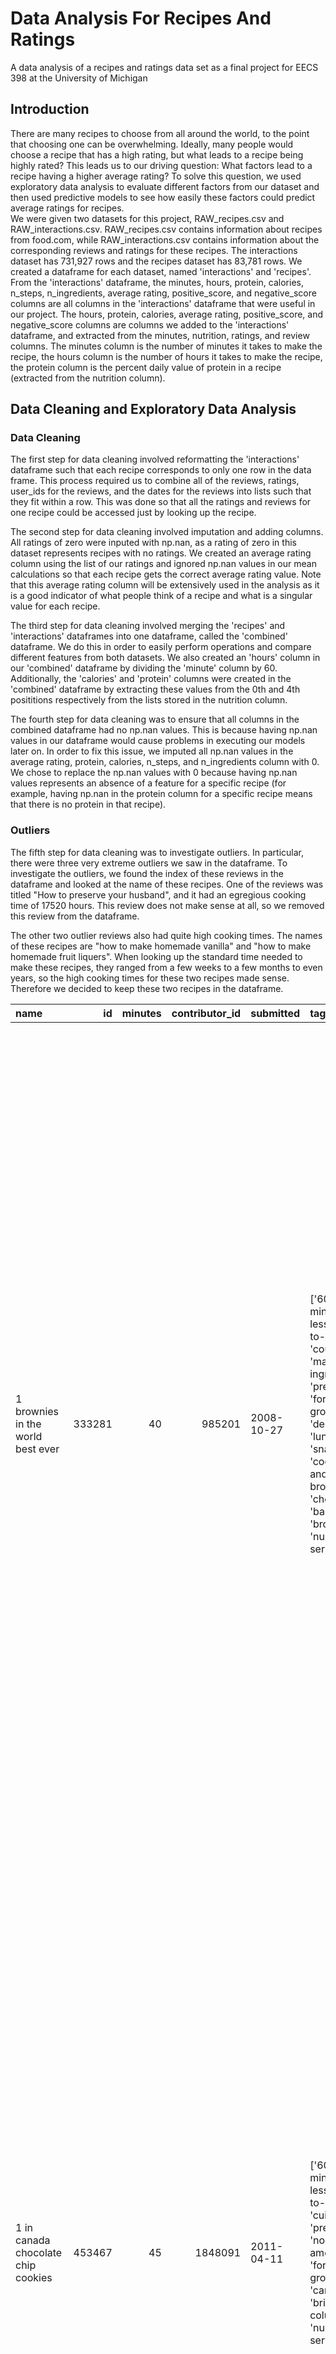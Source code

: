 # Data Analysis For Recipes And Ratings
A data analysis of a recipes and ratings data set as a final project for EECS 398 at the University of Michigan
 
## Introduction
There are many recipes to choose from all around the world, to the point that choosing one can be overwhelming. Ideally, many people would choose a recipe that has a high rating, but what leads to a recipe being highly rated? This leads us to our driving question: What factors lead to a recipe having a higher average rating? To solve this question, we used exploratory data analysis to evaluate different factors from our dataset and then used predictive models to see how easily these factors could predict average ratings for recipes.  
We were given two datasets for this project, RAW_recipes.csv and RAW_interactions.csv. RAW_recipes.csv contains information about recipes from food.com, while RAW_interactions.csv contains information about the corresponding reviews and ratings for these recipes. The interactions dataset has 731,927 rows and the recipes dataset has 83,781 rows. We created a dataframe for each dataset, named 'interactions' and 'recipes'. From the 'interactions' dataframe, the minutes, hours, protein, calories, n_steps, n_ingredients, average rating, positive_score, and negative_score columns are all columns in the 'interactions' dataframe that were useful in our project. The hours, protein, calories, average rating, positive_score, and negative_score columns are columns we added to the 'interactions' dataframe, and extracted from the minutes, nutrition, ratings, and review columns. The minutes column is the number of minutes it takes to make the recipe, the hours column is the number of hours it takes to make the recipe, the protein column is the percent daily value of protein in a recipe (extracted from the nutrition column).
 
## Data Cleaning and Exploratory Data Analysis
### Data Cleaning
The first step for data cleaning involved reformatting the 'interactions' dataframe such that each recipe corresponds to only one row in the data frame. This process required us to combine all of the reviews, ratings, user_ids for the reviews, and the dates for the reviews into lists such that they fit within a row. This was done so that all the ratings and reviews for one recipe could be accessed just by looking up the recipe. 
 
The second step for data cleaning involved imputation and adding columns. All ratings of zero were inputed with np.nan, as a rating of zero in this dataset represents recipes with no ratings. We created an average rating column using the list of our ratings and ignored np.nan values in our mean calculations so that each recipe gets the correct average rating value. Note that this average rating column will be extensively used in the analysis as it is a good indicator of what people think of a recipe and what is a singular value for each recipe.   
 
The third step for data cleaning involved merging the 'recipes' and 'interactions' dataframes into one dataframe, called the 'combined' dataframe. We do this in order to easily perform operations and compare different features from both datasets. We also created an 'hours' column in our 'combined' dataframe by dividing the 'minute' column by 60. Additionally, the 'calories' and 'protein' columns were created in the 'combined' dataframe by extracting these values from the 0th and 4th posititions respectively from the lists stored in the nutrition column.   
 
The fourth step for data cleaning was to ensure that all columns in the combined dataframe had no np.nan values. This is because having np.nan values in our dataframe would cause problems in executing our models later on. In order to fix this issue, we imputed all np.nan values in the average rating, protein, calories, n_steps, and n_ingredients column with 0. We chose to replace the np.nan values with 0 because having np.nan values represents an absence of a feature for a specific recipe (for example, having np.nan in the protein column for a specific recipe means that there is no protein in that recipe).
 
### Outliers
The fifth step for data cleaning was to investigate outliers. In particular, there were three very extreme outliers we saw in the dataframe. To investigate the outliers, we found the index of these reviews in the dataframe and looked at the name of these recipes. One of the reviews was titled "How to preserve your husband", and it had an egregious cooking time of 17520 hours. This review does not make sense at all, so we removed this review from the dataframe.  
 
The other two outlier reviews also had quite high cooking times. The names of these recipes are "how to make homemade vanilla" and "how to make homemade fruit liquers". When looking up the standard time needed to make these recipes, they ranged from a few weeks to a few months to even years, so the high cooking times for these two recipes made sense. Therefore we decided to keep these two recipes in the dataframe. 
 
| name                                 |     id |   minutes |   contributor_id | submitted   | tags                                                                                                                                                                                                                                                                                               | nutrition                                     |   n_steps | steps                                                                                                                                                                                                                                                                                                                                                                                                                                                                                                                                                                                                                                                                                                                                                                                                                                                                                                                                                                                                                                                                                                                                                                                                                                                                                                                                                                               | description                                                                                                                                                                                                                                                                                                                                                                       | ingredients                                                                                                                                                                                                                             |   n_ingredients |   recipe_id | review                                                                                                                                                                                                                                                                                                                                                                                                                                                                                                                                                                                                                                                                                                                                                                                                                                                                                                                                                                                                                                                                                                                                             | rating               | user_id                          | date                                                     |   avg_rating |    hours |   calories |   protein | combined_reviews                                                                                                                                                                                                                                                                                                                                                                                                                                                                                                                                                                                                                                                                                                                                                                                                                       |   positive_score |   negative_score |
|:-------------------------------------|-------:|----------:|-----------------:|:------------|:---------------------------------------------------------------------------------------------------------------------------------------------------------------------------------------------------------------------------------------------------------------------------------------------------|:----------------------------------------------|----------:|:------------------------------------------------------------------------------------------------------------------------------------------------------------------------------------------------------------------------------------------------------------------------------------------------------------------------------------------------------------------------------------------------------------------------------------------------------------------------------------------------------------------------------------------------------------------------------------------------------------------------------------------------------------------------------------------------------------------------------------------------------------------------------------------------------------------------------------------------------------------------------------------------------------------------------------------------------------------------------------------------------------------------------------------------------------------------------------------------------------------------------------------------------------------------------------------------------------------------------------------------------------------------------------------------------------------------------------------------------------------------------------|:----------------------------------------------------------------------------------------------------------------------------------------------------------------------------------------------------------------------------------------------------------------------------------------------------------------------------------------------------------------------------------|:----------------------------------------------------------------------------------------------------------------------------------------------------------------------------------------------------------------------------------------|----------------:|------------:|:---------------------------------------------------------------------------------------------------------------------------------------------------------------------------------------------------------------------------------------------------------------------------------------------------------------------------------------------------------------------------------------------------------------------------------------------------------------------------------------------------------------------------------------------------------------------------------------------------------------------------------------------------------------------------------------------------------------------------------------------------------------------------------------------------------------------------------------------------------------------------------------------------------------------------------------------------------------------------------------------------------------------------------------------------------------------------------------------------------------------------------------------------|:---------------------|:---------------------------------|:---------------------------------------------------------|-------------:|---------:|-----------:|----------:|:---------------------------------------------------------------------------------------------------------------------------------------------------------------------------------------------------------------------------------------------------------------------------------------------------------------------------------------------------------------------------------------------------------------------------------------------------------------------------------------------------------------------------------------------------------------------------------------------------------------------------------------------------------------------------------------------------------------------------------------------------------------------------------------------------------------------------------------|-----------------:|-----------------:|
| 1 brownies in the world    best ever | 333281 |        40 |           985201 | 2008-10-27  | ['60-minutes-or-less', 'time-to-make', 'course', 'main-ingredient', 'preparation', 'for-large-groups', 'desserts', 'lunch', 'snacks', 'cookies-and-brownies', 'chocolate', 'bar-cookies', 'brownies', 'number-of-servings']                                                                        | [138.4, 10.0, 50.0, 3.0, 3.0, 19.0, 6.0]      |        10 | ['heat the oven to 350f and arrange the rack in the middle', 'line an 8-by-8-inch glass baking dish with aluminum foil', 'combine chocolate and butter in a medium saucepan and cook over medium-low heat , stirring frequently , until evenly melted', 'remove from heat and let cool to room temperature', 'combine eggs , sugar , cocoa powder , vanilla extract , espresso , and salt in a large bowl and briefly stir until just evenly incorporated', 'add cooled chocolate and mix until uniform in color', 'add flour and stir until just incorporated', 'transfer batter to the prepared baking dish', 'bake until a tester inserted in the center of the brownies comes out clean , about 25 to 30 minutes', 'remove from the oven and cool completely before cutting']                                                                                                                                                                                                                                                                                                                                                                                                                                                                                                                                                                                                   | these are the most; chocolatey, moist, rich, dense, fudgy, delicious brownies that you'll ever make.....sereiously! there's no doubt that these will be your fav brownies ever for you can add things to them or make them plain.....either way they're pure heaven!                                                                                                              | ['bittersweet chocolate', 'unsalted butter', 'eggs', 'granulated sugar', 'unsweetened cocoa powder', 'vanilla extract', 'brewed espresso', 'kosher salt', 'all-purpose flour']                                                          |               9 |      333281 | ['These were pretty good, but took forever to bake.  I would send it ended up being almost an hour!  Even then, the brownies stuck to the foil, and were on the overly moist side and not easy to cut.  They did taste quite rich, though!  Made for My 3 Chefs.']                                                                                                                                                                                                                                                                                                                                                                                                                                                                                                                                                                                                                                                                                                                                                                                                                                                                                 | [4.0]                | [386585]                         | ['2008-11-19']                                           |            4 | 0.666667 |      138.4 |         3 | These were pretty good, but took forever to bake.  I would send it ended up being almost an hour!  Even then, the brownies stuck to the foil, and were on the overly moist side and not easy to cut.  They did taste quite rich, though!  Made for My 3 Chefs.                                                                                                                                                                                                                                                                                                                                                                                                                                                                                                                                                                         |        0         |         0.264255 |
| 1 in canada chocolate chip cookies   | 453467 |        45 |          1848091 | 2011-04-11  | ['60-minutes-or-less', 'time-to-make', 'cuisine', 'preparation', 'north-american', 'for-large-groups', 'canadian', 'british-columbian', 'number-of-servings']                                                                                                                                      | [595.1, 46.0, 211.0, 22.0, 13.0, 51.0, 26.0]  |        12 | ['pre-heat oven the 350 degrees f', 'in a mixing bowl , sift together the flours and baking powder', 'set aside', 'in another mixing bowl , blend together the sugars , margarine , and salt until light and fluffy', 'add the eggs , water , and vanilla to the margarine / sugar mixture and mix together until well combined', 'add in the flour mixture to the wet ingredients and blend until combined', 'scrape down the sides of the bowl and add the chocolate chips', 'mix until combined', 'scrape down the sides to the bowl again', 'using an ice cream scoop , scoop evenly rounded balls of dough and place of cookie sheet about 1 - 2 inches apart to allow for spreading during baking', 'bake for 10 - 15 minutes or until golden brown on the outside and soft & chewy in the center', 'serve hot and enjoy !']                                                                                                                                                                                                                                                                                                                                                                                                                                                                                                                                                  | this is the recipe that we use at my school cafeteria for chocolate chip cookies. they must be the best chocolate chip cookies i have ever had! if you don't have margarine or don't like it, then just use butter (softened) instead.                                                                                                                                            | ['white sugar', 'brown sugar', 'salt', 'margarine', 'eggs', 'vanilla', 'water', 'all-purpose flour', 'whole wheat flour', 'baking soda', 'chocolate chips']                                                                             |              11 |      453467 | ['Originally I was gonna cut the recipe in half (just the 2 of us here), but then we had a park-wide yard sale, & I made the whole batch & used them as enticements for potential buyers ~ what the hey, a free cookie as delicious as these are, definitely works its magic! Will be making these again, for sure! Thanks for posting the recipe!']                                                                                                                                                                                                                                                                                                                                                                                                                                                                                                                                                                                                                                                                                                                                                                                               | [5.0]                | [424680]                         | ['2012-01-26']                                           |            5 | 0.75     |      595.1 |        13 | Originally I was gonna cut the recipe in half (just the 2 of us here), but then we had a park-wide yard sale, & I made the whole batch & used them as enticements for potential buyers ~ what the hey, a free cookie as delicious as these are, definitely works its magic! Will be making these again, for sure! Thanks for posting the recipe!                                                                                                                                                                                                                                                                                                                                                                                                                                                                                       |        0.0860945 |         0        |
| 412 broccoli casserole               | 306168 |        40 |            50969 | 2008-05-30  | ['60-minutes-or-less', 'time-to-make', 'course', 'main-ingredient', 'preparation', 'side-dishes', 'vegetables', 'easy', 'beginner-cook', 'broccoli']                                                                                                                                               | [194.8, 20.0, 6.0, 32.0, 22.0, 36.0, 3.0]     |         6 | ['preheat oven to 350 degrees', 'spray a 2 quart baking dish with cooking spray , set aside', 'in a large bowl mix together broccoli , soup , one cup of cheese , garlic powder , pepper , salt , milk , 1 cup of french onions , and soy sauce', 'pour into baking dish , sprinkle remaining cheese over top', 'bake for 25 minutes or until cheese is lightly browned', 'sprinkle with rest of french fried onions and bake until onions are browned and cheese is bubbly , about 10 more minutes']                                                                                                                                                                                                                                                                                                                                                                                                                                                                                                                                                                                                                                                                                                                                                                                                                                                                               | since there are already 411 recipes for broccoli casserole posted to "zaar" ,i decided to call this one  #412 broccoli casserole.i don't think there are any like this one in the database. i based this one on the famous "green bean casserole" from campbell's soup. but i think mine is better since i don't like cream of mushroom soup.submitted to "zaar" on may 28th,2008 | ['frozen broccoli cuts', 'cream of chicken soup', 'sharp cheddar cheese', 'garlic powder', 'ground black pepper', 'salt', 'milk', 'soy sauce', 'french-fried onions']                                                                   |               9 |      306168 | ["This was one of the best broccoli casseroles that I have ever made.  I made my own chicken soup for this recipe. I was a bit worried about the tsp of soy sauce but it gave the casserole the best flavor. YUM!  \nThe photos you took (shapeweaver) inspired me to make this recipe and it actually does look just like them when it comes out of the oven.  \nThanks so much for sharing your recipe shapeweaver. It was wonderful!  Going into my family's favorite Zaar cookbook :)", "I made this for my son's first birthday party this weekend. Our guests INHALED it! Everyone kept saying how delicious it was. I was I could have gotten to try it.", 'Loved this.  Be sure to completely thaw the broccoli.  I didn&#039;t and it didn&#039;t get done in time specified.  Just cooked it a little longer though and it was perfect.  Thanks Chef.', '5 stars from my husband and son, my toughest critics. I used a 10-oz bag of chopped broccoli and a 10-oz bag of flowerettes which gave it more texture. Very good flavor and the smell while cooking was great. The sauce held it together without overwhelming the broccoli.'] | [5.0, 5.0, 5.0, 5.0] | [29782, 1196280, 768828, 520830] | ['2008-12-31', '2009-04-13', '2013-08-02', '2017-10-17'] |            5 | 0.666667 |      194.8 |        22 | This was one of the best broccoli casseroles that I have ever made.  I made my own chicken soup for this recipe. I was a bit worried about the tsp of soy sauce but it gave the casserole the best flavor. YUM!                                                                                                                                                                                                                                                                                                                                                                                                                                                                                                                                                                                                                        |        0.25759   |         0        |
|                                      |        |           |                  |             |                                                                                                                                                                                                                                                                                                    |                                               |           |                                                                                                                                                                                                                                                                                                                                                                                                                                                                                                                                                                                                                                                                                                                                                                                                                                                                                                                                                                                                                                                                                                                                                                                                                                                                                                                                                                                     |                                                                                                                                                                                                                                                                                                                                                                                   |                                                                                                                                                                                                                                         |                 |             |                                                                                                                                                                                                                                                                                                                                                                                                                                                                                                                                                                                                                                                                                                                                                                                                                                                                                                                                                                                                                                                                                                                                                    |                      |                                  |                                                          |              |          |            |           | The photos you took (shapeweaver) inspired me to make this recipe and it actually does look just like them when it comes out of the oven.                                                                                                                                                                                                                                                                                                                                                                                                                                                                                                                                                                                                                                                                                              |                  |                  |
|                                      |        |           |                  |             |                                                                                                                                                                                                                                                                                                    |                                               |           |                                                                                                                                                                                                                                                                                                                                                                                                                                                                                                                                                                                                                                                                                                                                                                                                                                                                                                                                                                                                                                                                                                                                                                                                                                                                                                                                                                                     |                                                                                                                                                                                                                                                                                                                                                                                   |                                                                                                                                                                                                                                         |                 |             |                                                                                                                                                                                                                                                                                                                                                                                                                                                                                                                                                                                                                                                                                                                                                                                                                                                                                                                                                                                                                                                                                                                                                    |                      |                                  |                                                          |              |          |            |           | Thanks so much for sharing your recipe shapeweaver. It was wonderful!  Going into my family's favorite Zaar cookbook :) I made this for my son's first birthday party this weekend. Our guests INHALED it! Everyone kept saying how delicious it was. I was I could have gotten to try it. Loved this.  Be sure to completely thaw the broccoli.  I didn&#039;t and it didn&#039;t get done in time specified.  Just cooked it a little longer though and it was perfect.  Thanks Chef. 5 stars from my husband and son, my toughest critics. I used a 10-oz bag of chopped broccoli and a 10-oz bag of flowerettes which gave it more texture. Very good flavor and the smell while cooking was great. The sauce held it together without overwhelming the broccoli.                                                                  |                  |                  |
| millionaire pound cake               | 286009 |       120 |           461724 | 2008-02-12  | ['time-to-make', 'course', 'cuisine', 'preparation', 'occasion', 'north-american', 'desserts', 'american', 'southern-united-states', 'dinner-party', 'holiday-event', 'cakes', 'dietary', 'christmas', 'thanksgiving', 'low-sodium', 'low-in-something', 'taste-mood', 'sweet', '4-hours-or-less'] | [878.3, 63.0, 326.0, 13.0, 20.0, 123.0, 39.0] |         7 | ['freheat the oven to 300 degrees', 'grease a 10-inch tube pan with butter , dust the bottom and sides with flour , and set aside', 'in a large mixing bowl , cream the butter and sugar with an electric mixer and add the eggs one at a time , beating after each addition', 'alternately add the flour and milk , stirring till the batter is smooth', 'add the two extracts and stir till well blended', 'scrape the batter into the prepared pan and bake till a cake tester or knife blade inserted in the center comes out clean , about 1 1 / 2 hours', 'cool the cake in the pan on a rack for 5 minutes , then turn it out on the rack to cool completely']                                                                                                                                                                                                                                                                                                                                                                                                                                                                                                                                                                                                                                                                                                               | why a millionaire pound cake?  because it's super rich!  this scrumptious cake is the pride of an elderly belle from jackson, mississippi.  the recipe comes from "the glory of southern cooking" by james villas.                                                                                                                                                                | ['butter', 'sugar', 'eggs', 'all-purpose flour', 'whole milk', 'pure vanilla extract', 'almond extract']                                                                                                                                |               7 |      286009 | ["don't let the calories and fat grams scare you off. This is a wonderful recipe and is perfect for the summer cook-out topped with fresh berries! It will make you proud. This is meant to be shared!"]                                                                                                                                                                                                                                                                                                                                                                                                                                                                                                                                                                                                                                                                                                                                                                                                                                                                                                                                           | [5.0]                | [813055]                         | ['2008-04-09']                                           |            5 | 2        |      878.3 |        20 | don't let the calories and fat grams scare you off. This is a wonderful recipe and is perfect for the summer cook-out topped with fresh berries! It will make you proud. This is meant to be shared!                                                                                                                                                                                                                                                                                                                                                                                                                                                                                                                                                                                                                                   |        0.236496  |         0        |
| 2000 meatloaf                        | 475785 |        90 |          2202916 | 2012-03-06  | ['time-to-make', 'course', 'main-ingredient', 'preparation', 'main-dish', 'potatoes', 'vegetables', '4-hours-or-less', 'meatloaf', 'simply-potatoes2']                                                                                                                                             | [267.0, 30.0, 12.0, 12.0, 29.0, 48.0, 2.0]    |        17 | ['pan fry bacon , and set aside on a paper towel to absorb excess grease', 'mince yellow onion , red bell pepper , and add to your mixing bowl', 'chop garlic and set aside', 'put 1tbsp olive oil into a saut pan , along with chopped garlic , teaspoons white pepper and a pinch of kosher salt', 'bring to a medium heat to sweat your garlic', 'preheat oven to 350f', 'coarsely chop your baby spinach add to your heated pan , stir frequently for approximately 5 min to wilt', 'add your spinach to the mixing bowl', 'chop your now cooled bacon , and add it to the mixing bowl', 'add your meatloaf mix to the bowl , with one egg and mix till thoroughly combined', 'add your goat cheese , one egg , 1 / 8 tsp white pepper and 1 / 8 tsp of kosher salt and mix till thoroughly combined', 'transfer to a 9x5 meatloaf pan , and cook for 60 min or until the internal temperature is at least 160f', 'let stand for 5min', 'melt 1tbsp unsalted butter into a frying pan , and cook up to three eggs at a time', 'crack each egg into a separate dish , in order to prevent egg shells from reaching the pan , then add salt and pepper to taste', 'wait until the egg whites are firm looking , but slightly runny on top before flipping your eggs', 'after flipping , wait 10~20 seconds before removing each egg and placing it over your slices of meatloaf'] | ready, set, cook! special edition contest entry: a mediterranean flavor inspired meatloaf dish. featuring: simply potatoes - shredded hash browns, egg, bacon, spinach, red bell pepper, and goat cheese.                                                                                                                                                                         | ['meatloaf mixture', 'unsmoked bacon', 'goat cheese', 'unsalted butter', 'eggs', 'baby spinach', 'yellow onion', 'red bell pepper', 'simply potatoes shredded hash browns', 'fresh garlic', 'kosher salt', 'white pepper', 'olive oil'] |              13 |      475785 | ['Delicious!!!!! -- the goat cheese made the difference.  My new favorite meatloaf.', "What a fabulous recipe. I have a lot of friends who either love to cook, are cookbook authors, are on TV with a cooking show, or who have been featured on cooking shows, so I know a thing or two about cooking. I know, for instance that cooking offers up a continual stream of adventures that do not require a passport or long airline layovers. Cooking is creative, expressive and comforting. A form of open eyed meditation lifting one beyond the commonplace. I'm a vegetarian, but I love to visit other recipes for inspiration so that I can use them by adapting the meat ingredients and therefore adopting them into my favorite recipe file.  All thumbs up for this recipe by an obviously gifted, dedicated and creative cook!"]                                                                                                                                                                                                                                                                                                      | [5.0, 5.0]           | [2204364, 2216720]               | ['2012-03-07', '2012-03-21']                             |            5 | 1.5      |      267   |        29 | Delicious!!!!! -- the goat cheese made the difference.  My new favorite meatloaf. What a fabulous recipe. I have a lot of friends who either love to cook, are cookbook authors, are on TV with a cooking show, or who have been featured on cooking shows, so I know a thing or two about cooking. I know, for instance that cooking offers up a continual stream of adventures that do not require a passport or long airline layovers. Cooking is creative, expressive and comforting. A form of open eyed meditation lifting one beyond the commonplace. I'm a vegetarian, but I love to visit other recipes for inspiration so that I can use them by adapting the meat ingredients and therefore adopting them into my favorite recipe file.  All thumbs up for this recipe by an obviously gifted, dedicated and creative cook! |        0.0839633 |         0        |  
 
### Univariate Plot Analyses
#### Univariate Analysis Plot 1: Average Ratings Distribution  
We used a histogram to showcase the average ratings distribution. From this distrubtion, we can see that most of the recipes have an average rating of 5 stars. Note that we use average ratings here since ratings are given as a list as there are multiple ratings per recipe. Because the distribution shows that most recipes receive an average rating of 5, recipes with slightly lower average ratings are more significant than we would think.

<iframe
src="assets/avg_rating_univariate.html"
width="800"
height="600"
frameborder="0"
></iframe>  
  
#### Univariate Analysis Plot 2: Cooking Time in Hours   
We restricted the range of the hours column when plotting this box plot so that we can clearly see the boxplot. When originally plotting the boxplot without restricting the hours column, the median and quartiles were not visible due to the extremely large scaling on the x axis for hours due to the outliers present. Something important to note about this boxplot is that although the median cooking time in hours is 0.583 hours, there are many outliers that are far about 2 hours. This suggests that there are many recipies that have a long cooking time. 

<iframe
src="assets/cooking_hours_univariate.html"
width="800"
height="600"
frameborder="0"
></iframe> 

#### Univariate Analysis Plot 3: Calories   
We restricted the range of the calories column when plotting this box plot so that we can clearly see the boxplot. When originally plotting the boxplot without restricting the calories column, the median and quartiles were not visible due to the extremely large scaling on the x axis for calories due to the outliers present. This boxplot has a median of 304.6 calories, but there are many outliers that are above 1,000 calories. This makes sense because we do not know the serving sizes of the recipes and because many recipes vary by a very small number of calories.

<iframe
src="assets/calories_univariate.html"
width="800"
height="600"
frameborder="0"
></iframe>  

#### Univariate Analysis Plot 4: Protein 
We restricted the range of the protein column when plotting this box plot so that we can clearly see the boxplot. When originally plotting the boxplot without restricting the protein column, the median and quartiles were not visible due to the extremely large scaling on the x axis for protein due to the outliers present. The median value for protein is 18% daily value. Again, there are many outliers that surpass 100% daily value for protein, but this could be because many recipes could have a very high serving size.

<iframe
src="assets/protein_univariate.html"
width="800"
height="600"
frameborder="0"
></iframe>  

#### Bivariate Plot 1: Number of Steps vs Average Rating  
For this first bivariate plot, we took a look at the relation between the number of steps in a recipe and the average rating. From the plot, we can see that higher step ratings tend to be on the extreme ends of the rating distribution, either a 5 or a 2 whereas recipes with an average or low number of steps tend to have a more average-to-high rating (between 3 to 5 usually).  
 
<iframe
src="assets/n_steps_vs_avg_rating.html"
width="800"
height="600"
frameborder="0"
></iframe>   

#### Bivariate Plot 2: Number of Ingredients vs Average Rating  
For the second bivariate plot, we took a look at the relation between the number of ingredients in a recipe and the average rating. From the plot, we can see that the number of ingredients doesn't seem to play a large role in determining the average rating of a recipe as the ratings are fairly equally scattered across all numbers of ingredients.  
 
<iframe
src="assets/n_ingredients_vs_avg_rating.html"
width="800"
height="600"
frameborder="0"
></iframe> 
 
### Interesting Aggregates  
We grouped our dataframe by the number of steps in a recipe and then got the statistics for each column (excluding n_steps as this is what we grouped by) in the combined dataframe using the .describe() function.
 
Using this groupby object, we extracted the cooking time (in minutes) for each recipe and calculated the mean cooking time (in minutes) to complete each recipe. As expected, the general trend was that an increase in the number of steps led to an increase in mean cooking time. It is interesting to note that recipes with 93 steps seem to deviate significantly from the trend, as the mean cooking time drops to 360 minutes from a previous mean time of 1530 minutes for 88 step recipes.  
 
We also used this groupby object to extract the number of ingredients for each recipe and calculated the mean number of steps needed to complete these recipes. As expected, the general trend was that an increase in steps lead to an increase in the mean number of ingredients for a recipe.
 

|   n_steps |   ('id', 'count') |   ('id', 'mean') |   ('id', 'std') |   ('id', 'min') |   ('id', '25%') |   ('id', '50%') |   ('id', '75%') |   ('id', 'max') |   ('minutes', 'count') |   ('minutes', 'mean') |   ('minutes', 'std') |   ('minutes', 'min') |   ('minutes', '25%') |   ('minutes', '50%') |   ('minutes', '75%') |   ('minutes', 'max') |   ('contributor_id', 'count') |   ('contributor_id', 'mean') |   ('contributor_id', 'std') |   ('contributor_id', 'min') |   ('contributor_id', '25%') |   ('contributor_id', '50%') |   ('contributor_id', '75%') |   ('contributor_id', 'max') |   ('n_ingredients', 'count') |   ('n_ingredients', 'mean') |   ('n_ingredients', 'std') |   ('n_ingredients', 'min') |   ('n_ingredients', '25%') |   ('n_ingredients', '50%') |   ('n_ingredients', '75%') |   ('n_ingredients', 'max') |   ('recipe_id', 'count') |   ('recipe_id', 'mean') |   ('recipe_id', 'std') |   ('recipe_id', 'min') |   ('recipe_id', '25%') |   ('recipe_id', '50%') |   ('recipe_id', '75%') |   ('recipe_id', 'max') |   ('avg_rating', 'count') |   ('avg_rating', 'mean') |   ('avg_rating', 'std') |   ('avg_rating', 'min') |   ('avg_rating', '25%') |   ('avg_rating', '50%') |   ('avg_rating', '75%') |   ('avg_rating', 'max') |   ('hours', 'count') |   ('hours', 'mean') |   ('hours', 'std') |   ('hours', 'min') |   ('hours', '25%') |   ('hours', '50%') |   ('hours', '75%') |   ('hours', 'max') |   ('calories', 'count') |   ('calories', 'mean') |   ('calories', 'std') |   ('calories', 'min') |   ('calories', '25%') |   ('calories', '50%') |   ('calories', '75%') |   ('calories', 'max') |   ('protein', 'count') |   ('protein', 'mean') |   ('protein', 'std') |   ('protein', 'min') |   ('protein', '25%') |   ('protein', '50%') |   ('protein', '75%') |   ('protein', 'max') |   ('positive_score', 'count') |   ('positive_score', 'mean') |   ('positive_score', 'std') |   ('positive_score', 'min') |   ('positive_score', '25%') |   ('positive_score', '50%') |   ('positive_score', '75%') |   ('positive_score', 'max') |   ('negative_score', 'count') |   ('negative_score', 'mean') |   ('negative_score', 'std') |   ('negative_score', 'min') |   ('negative_score', '25%') |   ('negative_score', '50%') |   ('negative_score', '75%') |   ('negative_score', 'max') |
|----------:|------------------:|-----------------:|----------------:|----------------:|----------------:|----------------:|----------------:|----------------:|-----------------------:|----------------------:|---------------------:|---------------------:|---------------------:|---------------------:|---------------------:|---------------------:|------------------------------:|-----------------------------:|----------------------------:|----------------------------:|----------------------------:|----------------------------:|----------------------------:|----------------------------:|-----------------------------:|----------------------------:|---------------------------:|---------------------------:|---------------------------:|---------------------------:|---------------------------:|---------------------------:|-------------------------:|------------------------:|-----------------------:|-----------------------:|-----------------------:|-----------------------:|-----------------------:|-----------------------:|--------------------------:|-------------------------:|------------------------:|------------------------:|------------------------:|------------------------:|------------------------:|------------------------:|---------------------:|--------------------:|-------------------:|-------------------:|-------------------:|-------------------:|-------------------:|-------------------:|------------------------:|-----------------------:|----------------------:|----------------------:|----------------------:|----------------------:|----------------------:|----------------------:|-----------------------:|----------------------:|---------------------:|---------------------:|---------------------:|---------------------:|---------------------:|---------------------:|------------------------------:|-----------------------------:|----------------------------:|----------------------------:|----------------------------:|----------------------------:|----------------------------:|----------------------------:|------------------------------:|-----------------------------:|----------------------------:|----------------------------:|----------------------------:|----------------------------:|----------------------------:|----------------------------:|
|         1 |              1109 |           376349 |         68657.5 |          275046 |          315130 |          369056 |          432813 |          514390 |                   1109 |               31.9098 |              256.251 |                    0 |                    5 |                    5 |                   10 |                 7440 |                          1109 |                  8.70611e+06 |                 1.20634e+08 |                        4740 |                      283251 |                      457690 |                      792313 |                 1.80183e+09 |                         1109 |                     5.6862  |                    2.54505 |                          2 |                          4 |                          5 |                          7 |                         17 |                     1109 |                  376349 |                68657.5 |                 275046 |                 315130 |                 369056 |                 432813 |                 514390 |                      1109 |                  4.54335 |                0.915947 |                       0 |                 4.33333 |                       5 |                       5 |                       5 |                 1109 |            0.53183  |            4.27086 |          0         |          0.0833333 |          0.0833333 |           0.166667 |            124     |                    1109 |                285.133 |               408.772 |                   0.1 |                83.4   |                161.4  |                315.4  |                4541.2 |                   1109 |               13.0821 |              25.6846 |                    0 |                    0 |                    4 |                   15 |                  283 |                          1109 |                     0.10621  |                    0.098294 |                           0 |                   0         |                   0.0938007 |                    0.165182 |                     0.61132 |                          1109 |                   0.00861386 |                   0.0362244 |                           0 |                           0 |                           0 |                           0 |                    0.368017 |
|         2 |              2627 |           377218 |         69086.6 |          275144 |          314562 |          371571 |          429742 |          536728 |                   2627 |               36.9494 |              156.532 |                    1 |                    5 |                    7 |                   15 |                 4335 |                          2627 |                  7.78885e+06 |                 1.17223e+08 |                        4439 |                      224760 |                      433068 |                      765348 |                 2.00203e+09 |                         2627 |                     6.03959 |                    2.55554 |                          1 |                          4 |                          6 |                          8 |                         20 |                     2627 |                  377218 |                69086.6 |                 275144 |                 314562 |                 371571 |                 429742 |                 536728 |                      2627 |                  4.57909 |                0.875285 |                       0 |                 4.5     |                       5 |                       5 |                       5 |                 2627 |            0.615823 |            2.60886 |          0.0166667 |          0.0833333 |          0.116667  |           0.25     |             72.25  |                    2627 |                293.095 |               415.904 |                   0   |                93.55  |                181.1  |                327.2  |                6730.7 |                   2627 |               15.3087 |              28.6205 |                    0 |                    1 |                    6 |                   18 |                  489 |                          2627 |                     0.114371 |                    0.10296  |                           0 |                   0         |                   0.101533  |                    0.174134 |                     1       |                          2627 |                   0.0101469  |                   0.038742  |                           0 |                           0 |                           0 |                           0 |                    0.538478 |
|         3 |              4044 |           375343 |         65988   |          275043 |          317406 |          369732 |          426732 |          535652 |                   4044 |               50.3808 |              281.381 |                    1 |                    5 |                   10 |                   30 |                10100 |                          4044 |                  6.75981e+06 |                 1.09057e+08 |                        1535 |                      226863 |                      461283 |                      795197 |                 2.00197e+09 |                         4044 |                     6.54204 |                    2.8656  |                          1 |                          4 |                          6 |                          8 |                         21 |                     4044 |                  375343 |                65988   |                 275043 |                 317406 |                 369732 |                 426732 |                 535652 |                      4044 |                  4.55185 |                0.919701 |                       0 |                 4.5     |                       5 |                       5 |                       5 |                 4044 |            0.83968  |            4.68969 |          0.0166667 |          0.0833333 |          0.166667  |           0.5      |            168.333 |                    4044 |                307.189 |               432.052 |                   0   |               101.275 |                197.55 |                356.85 |                5976.1 |                   4044 |               18.3071 |              31.4414 |                    0 |                    2 |                    7 |                   21 |                  478 |                          4044 |                     0.121114 |                    0.10803  |                           0 |                   0.0283054 |                   0.108728  |                    0.182744 |                     1.32833 |                          4044 |                   0.00883661 |                   0.0353067 |                           0 |                           0 |                           0 |                           0 |                    0.410581 |
|         4 |              5073 |           376743 |         66646.5 |          275074 |          318040 |          370418 |          428373 |          536734 |                   5073 |               85.6803 |              879.584 |                    1 |                   10 |                   20 |                   40 |                43202 |                          5073 |                  5.71414e+06 |                 9.76034e+07 |                        1533 |                      233780 |                      461724 |                      784869 |                 2.00111e+09 |                         5073 |                     7.15119 |                    3.01616 |                          1 |                          5 |                          7 |                          9 |                         24 |                     5073 |                  376743 |                66646.5 |                 275074 |                 318040 |                 370418 |                 428373 |                 536734 |                      5073 |                  4.52388 |                0.952943 |                       0 |                 4.33333 |                       5 |                       5 |                       5 |                 5073 |            1.428    |           14.6597  |          0.0166667 |          0.166667  |          0.333333  |           0.666667 |            720.033 |                    5073 |                344.003 |               816.228 |                   0   |               124.7   |                230.1  |                388.1  |               45609   |                   5073 |               24.4059 |              69.6774 |                    0 |                    3 |                   11 |                   32 |                 4356 |                          5073 |                     0.117025 |                    0.105029 |                           0 |                   0         |                   0.101626  |                    0.179519 |                     1       |                          5073 |                   0.0110179  |                   0.0411809 |                           0 |                           0 |                           0 |                           0 |                    0.735555 |
|         5 |              6146 |           377089 |         66724.8 |          275035 |          319483 |          370527 |          428318 |          537459 |                   6146 |               84.1032 |              688.125 |                    1 |                   15 |                   25 |                   50 |                30240 |                          6146 |                  1.0292e+07  |                 1.34322e+08 |                        1533 |                      228458 |                      461724 |                      808027 |                 2.00223e+09 |                         6146 |                     7.63781 |                    3.11493 |                          1 |                          5 |                          7 |                          9 |                         28 |                     6146 |                  377089 |                66724.8 |                 275035 |                 319483 |                 370527 |                 428318 |                 537459 |                      6146 |                  4.48961 |                0.965835 |                       0 |                 4.2     |                       5 |                       5 |                       5 |                 6146 |            1.40172  |           11.4687  |          0.0166667 |          0.25      |          0.416667  |           0.833333 |            504     |                    6146 |                358.074 |               500.932 |                   0   |               141     |                256.1  |                423.5  |               17551.6 |                   6146 |               27.2703 |              37.9138 |                    0 |                    5 |                   13 |                   40 |                 1043 |                          6146 |                     0.115314 |                    0.107137 |                           0 |                   0         |                   0.0988315 |                    0.178443 |                     1       |                          6146 |                   0.0114258  |                   0.0419448 |                           0 |                           0 |                           0 |                           0 |                    1        |


## Framing a Prediction Problem  
We choose to reframe our driving question into a prediction problem in the following manner:  
#### Given features such as number of ingredients, cooking time, nutritional information, and number of steps, can we predict the average rating of a recipe?  
Our prediction problem is a regression type problem as we are predicting a continouous quantitative variable (average rating) based on other factors relating to the recipe in the data set. The response variable we choose for this analysis is the average rating of each recipe and we choose this variable as it provides a good indication of public opinion of a recipe. In order to make this prediction, we will have information regarding features such as number of ingredients, cooking time, nutritional information, and number of steps, and reviews of the recipe which we will turn into quantitative columns in step 5 of our analysis. Because this is a regression problem, we cannot use metrics like f1-score and accuracy to assess our model. Instead, we are choosing to use R^2^ for our test data as a metric to assess our model. This is a good metric to use because an R^2^ value close to 1 means that the model is very good at predicting labels, while an R^2^ value close to 0 means that the model is just as good at guessing. 
 
## Baseline Model  
Describe your model and state the features in your model, including how many are quantitative, ordinal, and nominal, and how you performed any necessary encodings. Report the performance of your model and whether or not you believe your current model is “good” and why.  
 
We used the features of protein, calories, number of steps, number of ingredients, and cooking time in hours for the design matrix in our baseline model. All of these features are quantitative features, and we did not have to specially encode any of these features. We decided to split our data using a 20, 80 split where 20% is the test data and 80% is the training data. We used a pipline with a standard scalar to standardize the data so that features with larger values are not overrepresented in the model. For this baseline model, we used linear regression. Even though this baseline model is preliminary, the performance is still quite poor, as we noted that the R^2 value (-0.002352096368602785) was very low for this model and as such, we made some drastic changes on the to this model in order to come up with the final model. In order to make these changes, we also decided to look at the correlation coefficients for each of the feature columns:   
protein         -0.008564  
calories        -0.019657  
n_steps         -0.029147  
n_ingredients   -0.011389  
hours           -0.011414  
The magnitude of these correlation coefficients are very low, meaning that these features are not very closely related to average rating. Thus, we decided to make two new columns that we will discuss in detail in the next section.

 
## Final Model  
In order to improve our final model from our baseline model, we first created two new columns in the dataset which we titled "positive_score" and "negative_score". Both of these columns involved looking for positive and negative words respectively in the 'reviews' column of each recipe and then assigning each recipe a postive and negative rating score using TF-IDF. We found positive and negative words by querying for ratings with high and low reviews respectively and seraching for common words in these ratings. We ensured to check the correlation coefficients for these two new rows and it is important to note that the magnitudes of the correlation coefficients for these two new columns are higher than the correlation coefficients for the other columns:  
protein          -0.008564
calories         -0.019657
n_steps          -0.029147
n_ingredients    -0.011389
hours            -0.011414
positive_score    0.192216
negative_score   -0.103375  
It makes sense that 'positive_score' and 'negative_score' would improve our model because a review with many positive words has a high positive score, and a high positive score correlated with a positive rating. To put it simply, a positive review directly correlates with high average ratings.  

With the two new columns created, we ran the linear regression model with standard scaling on the dataset ensuring to add these two new columns to the design matrix. Furthermore, we used grid serach cv with different hyper parameters and picked the best of these parameters (alpha = 100.0) to further optimize from the baseline model.  

As mentioned earlier, we can note the correlation coefficients are higher for "positive_score" and "negative_score" as opposed to the other columns. We can also note the R^2^ value (0.048121109065197065) improved significantly from the baseline model even though it is still quite low. In order to improve this value, we then tried three other types of models, random forest, gradient boosting, and k-nearest neighbors. Results:  
Model: Random Forest  
Fitting 5 folds for each of 2 candidates, totalling 10 fits  
Best Params: {'regressor__max_depth': 10, 'regressor__n_estimators': 100}  
CV R^2^: [0.057 0.062 0.072 0.066 0.062]  
Mean CV $R^2$: 0.06371979713491209  
Test $R^2$: 0.06566708236730867  

Model: Gradient Boosting  
Fitting 5 folds for each of 2 candidates, totalling 10 fits  
Best Params: {'regressor__learning_rate': 0.05, 'regressor__max_depth': 3, 'regressor__n_estimators': 100}  
CV $R^2$: [0.066 0.065 0.078 0.071 0.065]  
Mean CV $R^2$: 0.0690269899324856  
Test $R^2$: 0.07016720967452794  

Model: K-Nearest Neighbors  
Fitting 5 folds for each of 2 candidates, totalling 10 fits  
Best Params: {'regressor__n_neighbors': 10}  
CV R^2^: [-0.024 -0.027 -0.021 -0.015 -0.031]  
Mean CV R^2^: -0.02341088363704551  
Test R^2^: -0.024211959508562142  

The results indicate that the gradient boosting model resulted in the highest test R^2^ value so we choose this as our final model. Here are the results of our final model with Gradient Boosting as our model, standardScaling, and grid search cv:  
Model: Gradient Boosting
Fitting 5 folds for each of 2 candidates, totalling 10 fits
Best Params: {'regressor__learning_rate': 0.05, 'regressor__max_depth': 3, 'regressor__n_estimators': 100}
CV R^2^: [0.066 0.065 0.078 0.071 0.065]
Mean CV R^2^: 0.0690269899324856
Test R^2^: 0.07016720967452794  

It is important to note that the R^2^ value of 0.07016720967452794 for this final model improved significantly from the baseline model after an extensive number of changes were made to the dataset and pipeline. Note these changes included not only adding new quantitative columns, but also using TF-IDF to deal with the only relevant qualitative column (reviews) and analyzing both positive and negative reviews. Furthermore, multiple models were used and the best of these was selected as a predictor. Even with this being the case, we can note the final R^2^ value is quite low. This result suggests that it is very difficult to accurately predict the average rating of a recipe given the data in the dataset.

